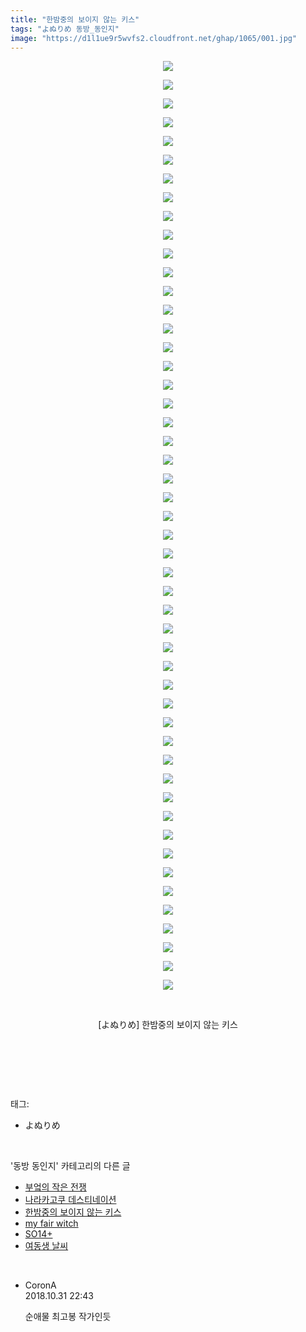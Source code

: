 ```yaml
---
title: "한밤중의 보이지 않는 키스"
tags: "よぬりめ 동방_동인지"
image: "https://d1l1ue9r5wvfs2.cloudfront.net/ghap/1065/001.jpg"
---
```

<div class="article">
<p style="text-align: center; clear: none; float: none;"><img src="{{ site.imgserver9 }}/ghap/1065/001.jpg"/></p>
<p style="text-align: center; clear: none; float: none;"><img src="{{ site.imgserver9 }}/ghap/1065/002.jpg"/></p>
<p style="text-align: center; clear: none; float: none;"><img src="{{ site.imgserver9 }}/ghap/1065/003.jpg"/></p>
<p style="text-align: center; clear: none; float: none;"><img src="{{ site.imgserver9 }}/ghap/1065/004.jpg"/></p>
<p style="text-align: center; clear: none; float: none;"><img src="{{ site.imgserver9 }}/ghap/1065/005.jpg"/></p>
<p style="text-align: center; clear: none; float: none;"><img src="{{ site.imgserver9 }}/ghap/1065/006.jpg"/></p>
<p style="text-align: center; clear: none; float: none;"><img src="{{ site.imgserver9 }}/ghap/1065/007.jpg"/></p>
<p style="text-align: center; clear: none; float: none;"><img src="{{ site.imgserver9 }}/ghap/1065/008.jpg"/></p>
<p style="text-align: center; clear: none; float: none;"><img src="{{ site.imgserver9 }}/ghap/1065/009.jpg"/></p>
<p style="text-align: center; clear: none; float: none;"><img src="{{ site.imgserver9 }}/ghap/1065/010.jpg"/></p>
<p style="text-align: center; clear: none; float: none;"><img src="{{ site.imgserver9 }}/ghap/1065/011.jpg"/></p>
<p style="text-align: center; clear: none; float: none;"><img src="{{ site.imgserver9 }}/ghap/1065/012.jpg"/></p>
<p style="text-align: center; clear: none; float: none;"><img src="{{ site.imgserver9 }}/ghap/1065/013.jpg"/></p>
<p style="text-align: center; clear: none; float: none;"><img src="{{ site.imgserver9 }}/ghap/1065/014.jpg"/></p>
<p style="text-align: center; clear: none; float: none;"><img src="{{ site.imgserver9 }}/ghap/1065/015.jpg"/></p>
<p style="text-align: center; clear: none; float: none;"><img src="{{ site.imgserver9 }}/ghap/1065/016.jpg"/></p>
<p style="text-align: center; clear: none; float: none;"><img src="{{ site.imgserver9 }}/ghap/1065/017.jpg"/></p>
<p style="text-align: center; clear: none; float: none;"><img src="{{ site.imgserver9 }}/ghap/1065/018.jpg"/></p>
<p style="text-align: center; clear: none; float: none;"><img src="{{ site.imgserver9 }}/ghap/1065/019.jpg"/></p>
<p style="text-align: center; clear: none; float: none;"><img src="{{ site.imgserver9 }}/ghap/1065/020.jpg"/></p>
<p style="text-align: center; clear: none; float: none;"><img src="{{ site.imgserver9 }}/ghap/1065/021.jpg"/></p>
<p style="text-align: center; clear: none; float: none;"><img src="{{ site.imgserver9 }}/ghap/1065/022.jpg"/></p>
<p style="text-align: center; clear: none; float: none;"><img src="{{ site.imgserver9 }}/ghap/1065/023.jpg"/></p>
<p style="text-align: center; clear: none; float: none;"><img src="{{ site.imgserver9 }}/ghap/1065/024.jpg"/></p>
<p style="text-align: center; clear: none; float: none;"><img src="{{ site.imgserver9 }}/ghap/1065/025.jpg"/></p>
<p style="text-align: center; clear: none; float: none;"><img src="{{ site.imgserver9 }}/ghap/1065/026.jpg"/></p>
<p style="text-align: center; clear: none; float: none;"><img src="{{ site.imgserver9 }}/ghap/1065/027.jpg"/></p>
<p style="text-align: center; clear: none; float: none;"><img src="{{ site.imgserver9 }}/ghap/1065/028.jpg"/></p>
<p style="text-align: center; clear: none; float: none;"><img src="{{ site.imgserver9 }}/ghap/1065/029.jpg"/></p>
<p style="text-align: center; clear: none; float: none;"><img src="{{ site.imgserver9 }}/ghap/1065/030.jpg"/></p>
<p style="text-align: center; clear: none; float: none;"><img src="{{ site.imgserver9 }}/ghap/1065/031.jpg"/></p>
<p style="text-align: center; clear: none; float: none;"><img src="{{ site.imgserver9 }}/ghap/1065/032.jpg"/></p>
<p style="text-align: center; clear: none; float: none;"><img src="{{ site.imgserver9 }}/ghap/1065/033.jpg"/></p>
<p style="text-align: center; clear: none; float: none;"><img src="{{ site.imgserver9 }}/ghap/1065/034.jpg"/></p>
<p style="text-align: center; clear: none; float: none;"><img src="{{ site.imgserver9 }}/ghap/1065/035.jpg"/></p>
<p style="text-align: center; clear: none; float: none;"><img src="{{ site.imgserver9 }}/ghap/1065/036.jpg"/></p>
<p style="text-align: center; clear: none; float: none;"><img src="{{ site.imgserver9 }}/ghap/1065/037.jpg"/></p>
<p style="text-align: center; clear: none; float: none;"><img src="{{ site.imgserver9 }}/ghap/1065/038.jpg"/></p>
<p style="text-align: center; clear: none; float: none;"><img src="{{ site.imgserver9 }}/ghap/1065/039.jpg"/></p>
<p style="text-align: center; clear: none; float: none;"><img src="{{ site.imgserver9 }}/ghap/1065/040.jpg"/></p>
<p style="text-align: center; clear: none; float: none;"><img src="{{ site.imgserver9 }}/ghap/1065/041.jpg"/></p>
<p style="text-align: center; clear: none; float: none;"><img src="{{ site.imgserver9 }}/ghap/1065/042.jpg"/></p>
<p style="text-align: center; clear: none; float: none;"><img src="{{ site.imgserver9 }}/ghap/1065/043.jpg"/></p>
<p style="text-align: center; clear: none; float: none;"><img src="{{ site.imgserver9 }}/ghap/1065/044.jpg"/></p>
<p style="text-align: center; clear: none; float: none;"><img src="{{ site.imgserver9 }}/ghap/1065/045.jpg"/></p>
<p style="text-align: center; clear: none; float: none;"><img src="{{ site.imgserver9 }}/ghap/1065/046.jpg"/></p>
<p style="text-align: center; clear: none; float: none;"><img src="{{ site.imgserver9 }}/ghap/1065/047.jpg"/></p>
<p style="text-align: center; clear: none; float: none;"><img src="{{ site.imgserver9 }}/ghap/1065/048.jpg"/></p>
<p style="text-align: center; clear: none; float: none;"><img src="{{ site.imgserver9 }}/ghap/1065/049.jpg"/></p>
<p style="text-align: center; clear: none; float: none;"><img src="{{ site.imgserver9 }}/ghap/1065/050.jpg"/></p>
<p style="text-align: center; clear: none; float: none;"><br/></p>
<p style="text-align: center; clear: none; float: none;">[よぬりめ] 한밤중의 보이지 않는 키스</p>
<p style="text-align: center; clear: none; float: none;"><br/></p>
<p><br/></p>
</div><br/>
<div class="tagTrail">
<p>태그: </p>
<ul>
<li>よぬりめ</li>
</ul>
</div><br/>
<div class="another">
<p>'동방 동인지' 카테고리의 다른 글</p>
<ul>
<li><a href="/ghap_1068">부엌의 작은 전쟁</a></li>
<li><a href="/ghap_1066">나라카고쿠 데스티네이션</a></li>
<li><a href="/ghap_1065">한밤중의 보이지 않는 키스</a></li>
<li><a href="/ghap_1064">my fair witch</a></li>
<li><a href="/ghap_1063">SO14+</a></li>
<li><a href="/ghap_1062">여동생 날씨</a></li>
</ul>
</div><br/>
<div class="cb_module cb_fluid">
<div class="cb_wrt cb_profile">
<div class="comment">
<ul>
<li class="cb_thumb_off" id="comment15365766">
<div class="cb_comment_area">
<div class="cb_info_area">
<div class="cb_section">
<span class="cb_nick_name">CoronA</span>
</div>
<div class="cb_section">
<span class="cb_date">2018.10.31 22:43 </span>
</div>
</div>
<div class="cb_dsc_comment">
<p class="cb_dsc">
											순애물 최고봉 작가인듯
										</p>
</div>
</div></li>
</ul>
</div>
</div><!-- commentList close -->
</div><br/>
